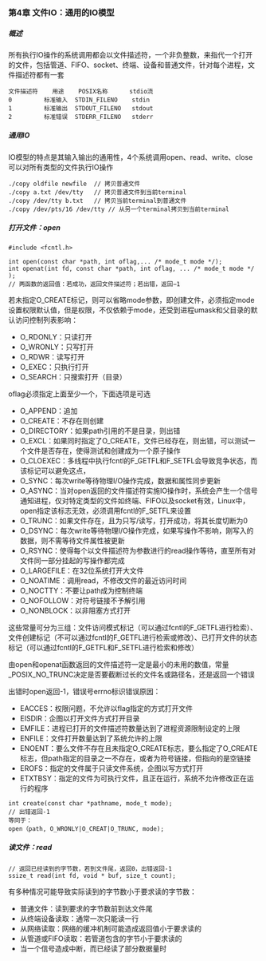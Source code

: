 ### 第4章 文件IO：通用的IO模型

##### 概述

所有执行IO操作的系统调用都会以文件描述符，一个非负整数，来指代一个打开的文件，包括管道、FIFO、socket、终端、设备和普通文件，针对每个进程，文件描述符都有一套

```
文件描述符    用途    POSIX名称      stdio流
0         标准输入  STDIN_FILENO    stdin
1         标准输出  STDOUT_FILENO   stdout
2         标准错误  STDERR_FILENO   stderr
```

##### 通用IO

IO模型的特点是其输入输出的通用性，4个系统调用open、read、write、close可以对所有类型的文件执行IO操作

```
./copy oldfile newfile	// 拷贝普通文件
./copy a.txt /dev/tty   // 拷贝普通文件到当前terminal
./copy /dev/tty b.txt   // 拷贝当前terminal到普通文件
./copy /dev/pts/16 /dev/tty // 从另一个terminal拷贝到当前terminal
```

##### 打开文件：open

```
#include <fcntl.h> 
 
int open(const char *path, int oflag,... /* mode_t mode */);   
int openat(int fd, const char *path, int oflag, ... /* mode_t mode */ );  
// 两函数的返回值：若成功，返回文件描述符；若出错，返回−1 
```

若未指定O_CREATE标记，则可以省略mode参数，即创建文件，必须指定mode设置权限默认值，但是权限，不仅依赖于mode，还受到进程umask和父目录的默认访问控制列表影响：

- O_RDONLY：只读打开
- O_WRONLY：只写打开
- O_RDWR：读写打开
- O_EXEC：只执行打开
- O_SEARCH：只搜索打开（目录）

oflag必须指定上面至少一个，下面选项是可选

- O_APPEND：追加
- O_CREATE：不存在则创建
- O_DIRECTORY：如果path引用的不是目录，则出错
- O_EXCL：如果同时指定了O_CREATE，文件已经存在，则出错，可以测试一个文件是否存在，使得测试和创建成为一个原子操作
- O_CLOEXEC：多线程中执行fcntl的F_GETFL和F_SETFL会导致竞争状态，而该标记可以避免这点，
- O_SYNC：每次write等待物理I/O操作完成，数据和属性同步更新
- O_ASYNC：当对open返回的文件描述符实施IO操作时，系统会产生一个信号通知进程，仅对特定类型的文件如终端、FIFO以及socket有效，Linux中，open指定该标志无效，必须调用fcntl的F_SETFL来设置
- O_TRUNC：如果文件存在，且为只写/读写，打开成功，将其长度切断为0
- O_DSYNC：每次write等待物理I/O操作完成，如果写操作不影响，刚写入的数据，则不需等待文件属性被更新
- O_RSYNC：使得每个以文件描述符为参数进行的read操作等待，直至所有对文件同一部分挂起的写操作都完成
- O_LARGEFILE：在32位系统打开大文件
- O_NOATIME：调用read，不修改文件的最近访问时间
- O_NOCTTY：不要让path成为控制终端
- O_NOFOLLOW：对符号链接不予解引用
- O_NONBLOCK：以非阻塞方式打开

这些常量可分为三组：文件访问模式标记（可以通过fcntl的F_GETFL进行检索）、文件创建标记（不可以通过fcntl的F_GETFL进行检索或修改）、已打开文件的状态标记（可以通过fcntl的F_GETFL和F_SETFL进行检索和修改）

由open和openat函数返回的文件描述符一定是最小的未用的数值，常量_POSIX_NO_TRUNC决定是否要截断过长的文件名或路径名，还是返回一个错误

出错时open返回-1，错误号errno标识错误原因：

* EACCES：权限问题，不允许以flag指定的方式打开文件
* EISDIR：企图以打开文件方式打开目录
* EMFILE：进程已打开的文件描述符数量达到了进程资源限制设定的上限
* ENFILE：文件打开数量达到了系统允许的上限
* ENOENT：要么文件不存在且未指定O_CREATE标志，要么指定了O_CREATE标志，但path指定的目录之一不存在，或者为符号链接，但指向的是空链接
* EROFS：指定的文件属于只读文件系统，企图以写方式打开
* ETXTBSY：指定的文件为可执行文件，且正在运行，系统不允许修改正在运行的程序

```
int create(const char *pathname, mode_t mode);	
// 出错返回-1
等同于：
open（path, O_WRONLY|O_CREAT|O_TRUNC, mode);
```

##### 读文件：read

```
// 返回已经读到的字节数，若到文件尾，返回0，出错返回-1
ssize_t read(int fd, void * buf, size_t count);		
```

有多种情况可能导致实际读到的字节数小于要求读的字节数：

- 普通文件：读到要求的字节数前到达文件尾
- 从终端设备读取：通常一次只能读一行
- 从网络读取：网络的缓冲机制可能造成返回值小于要求读的
- 从管道或FIFO读取：若管道包含的字节小于要求读的
- 当一个信号造成中断，而已经读了部分数据量时